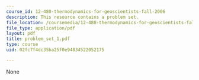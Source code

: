 ```yaml
---
course_id: 12-480-thermodynamics-for-geoscientists-fall-2006
description: This resource contains a problem set.
file_location: /coursemedia/12-480-thermodynamics-for-geoscientists-fall-2006/02fc7f4dc35ba25f0e94834522052175_problem_set_1.pdf
file_type: application/pdf
layout: pdf
title: problem_set_1.pdf
type: course
uid: 02fc7f4dc35ba25f0e94834522052175

---
```

None